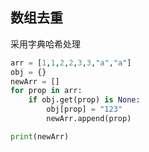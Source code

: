 ## 数组去重
采用字典哈希处理

```python
arr = [1,1,2,2,3,3,"a","a"]
obj = {}
newArr = []
for prop in arr:
    if obj.get(prop) is None:
        obj[prop] = "123"
        newArr.append(prop)

print(newArr)

```
